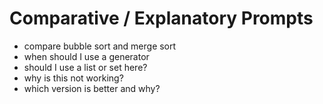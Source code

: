 # Comparative / Explanatory Prompts

- compare bubble sort and merge sort
- when should I use a generator
- should I use a list or set here?
- why is this not working?
- which version is better and why?
